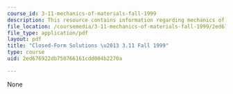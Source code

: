 ```yaml
---
course_id: 3-11-mechanics-of-materials-fall-1999
description: This resource contains information regarding mechanics of materials.
file_location: /coursemedia/3-11-mechanics-of-materials-fall-1999/2ed676922db750766161cdd004b2270a_MIT3_11F99_airy.pdf
file_type: application/pdf
layout: pdf
title: "Closed-Form Solutions \u2013 3.11 Fall 1999"
type: course
uid: 2ed676922db750766161cdd004b2270a

---
```

None